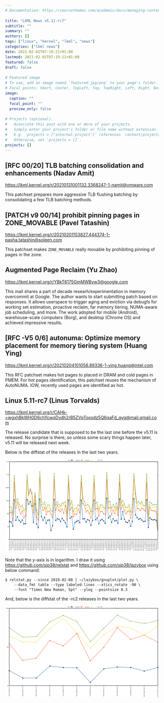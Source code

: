 ```yaml
---
# Documentation: https://sourcethemes.com/academic/docs/managing-content/

title: "LKML News v5.11-rc7"
subtitle: ""
summary: ""
authors: []
tags: ["linux", "kernel", "lkml", "news"]
categories: ["lkml news"]
date: 2021-02-02T07:19:21+01:00
lastmod: 2021-02-02T07:19:21+01:00
featured: false
draft: false

# Featured image
# To use, add an image named `featured.jpg/png` to your page's folder.
# Focal points: Smart, Center, TopLeft, Top, TopRight, Left, Right, BottomLeft, Bottom, BottomRight.
image:
  caption: ""
  focal_point: ""
  preview_only: false

# Projects (optional).
#   Associate this post with one or more of your projects.
#   Simply enter your project's folder or file name without extension.
#   E.g. `projects = ["internal-project"]` references `content/project/deep-learning/index.md`.
#   Otherwise, set `projects = []`.
projects: []
---
```


[RFC 00/20] TLB batching consolidation and enhancements (Nadav Amit)
--------------------------------------------------------------------

https://lkml.kernel.org/r/20210131001132.3368247-1-namit@vmware.com

This patchset prepares more aggressive TLB flushing batching by consolidating a
few TLB batching methods.


[PATCH v9 00/14] prohibit pinning pages in ZONE_MOVABLE (Pavel Tatashin)
------------------------------------------------------------------------

https://lkml.kernel.org/r/20210201153827.444374-1-pasha.tatashin@soleen.com

This patchset makes `ZONE_MOVABLE` really movable by prohibiting pinning of
pages in the zone.


Augmented Page Reclaim (Yu Zhao)
--------------------------------

https://lkml.kernel.org/r/YBkT6175GmMWBvw3@google.com

This mail shares a part of decade researh/experimentation in memory overcommit
at Google.  The author wants to start submitting patch based on responses.  It
allows userspace to trigger aging and eviction via debugfs for working set
estimation, proactive reclaim, far memory tiering, NUMA-aware job scheduling,
and more.  The work adopted for mobile (Android), warehouse-scale computers
(Borg), and desktop (Chrome OS) and achieved impressive results.


[RFC -V5 0/6] autonuma: Optimize memory placement for memory tiering system (Huang Ying)
----------------------------------------------------------------------------------------

https://lkml.kernel.org/r/20210204101056.89336-1-ying.huang@intel.com

This RFC patchset makes hot pages to placed in DRAM and cold pages in PMEM.
For hot pages identification, this patchset reuses the mechanism of AutoNUMA.
IOW, recently used pages are identified as hot.


Linux 5.11-rc7 (Linus Torvalds)
-------------------------------

https://lkml.kernel.org/r/CAHk-=wgxhBkWH0D6chYcwqDvdh2rB5ZVpToxodz5Q6qaFd_qyg@mail.gmail.com

The release candidate that is supposed to be the last one before the v5.11 is
released.  No surprise is there, so unless some scary things happen later,
v5.11 will be released next week.

Below is the diffstat of the releases in the last two years.

![Kernel release stat](/img/kernel_release_stat/v5.0-rc7..v5.11-rc7.png)

Note that the y-axis is in logarithm.  I draw it using
https://github.com/sjp38/relstat and https://github.com/sjp38/lazybox using
below command:

    $ relstat.py --since 2019-02-08 | ~/lazybox/gnuplot/plot.py \
	    --data_fmt table --type labeled-lines --xtics_rotate -90 \
	    --font "Times New Roman, 5pt" --ylog --pointsize 0.3


And, below is the diffstat of the -rc2 releases in the last two years.

![rc2 release stat](/img/kernel_release_stat/v5.11-rc7-only.png)
